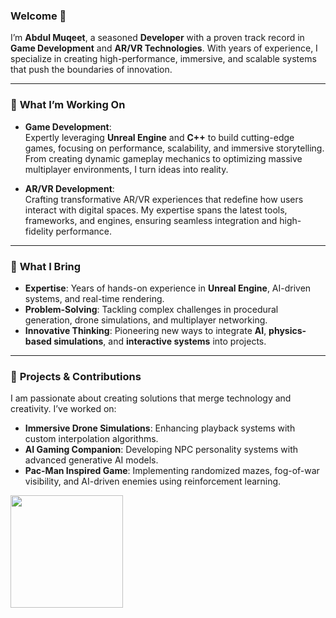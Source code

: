 ### Welcome 👋  
I’m **Abdul Muqeet**, a seasoned **Developer** with a proven track record in **Game Development** and **AR/VR Technologies**. With years of experience, I specialize in creating high-performance, immersive, and scalable systems that push the boundaries of innovation.  

---

### 🔭 **What I’m Working On**  
- **Game Development**:  
  Expertly leveraging **Unreal Engine** and **C++** to build cutting-edge games, focusing on performance, scalability, and immersive storytelling. From creating dynamic gameplay mechanics to optimizing massive multiplayer environments, I turn ideas into reality.  

- **AR/VR Development**:  
  Crafting transformative AR/VR experiences that redefine how users interact with digital spaces. My expertise spans the latest tools, frameworks, and engines, ensuring seamless integration and high-fidelity performance.

---

### 🚀 **What I Bring**  
- **Expertise**: Years of hands-on experience in **Unreal Engine**, AI-driven systems, and real-time rendering.
- **Problem-Solving**: Tackling complex challenges in procedural generation, drone simulations, and multiplayer networking.  
- **Innovative Thinking**: Pioneering new ways to integrate **AI**, **physics-based simulations**, and **interactive systems** into projects.

---

### 🌟 **Projects & Contributions**  
I am passionate about creating solutions that merge technology and creativity. I’ve worked on:  
- **Immersive Drone Simulations**: Enhancing playback systems with custom interpolation algorithms.  
- **AI Gaming Companion**: Developing NPC personality systems with advanced generative AI models.  
- **Pac-Man Inspired Game**: Implementing randomized mazes, fog-of-war visibility, and AI-driven enemies using reinforcement learning.


<a href="https://github.com/KillerCroc9">
 <img height="180em" src="https://github-readme-stats-eight-theta.vercel.app/api/top-langs/?username=KillerCroc9&layout=compact&langs_count=8&theme=algolia"/>
